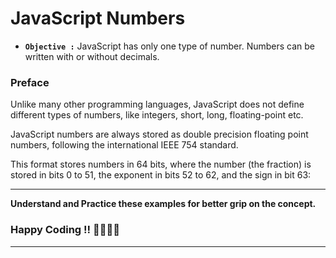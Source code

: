 # JavaScript Numbers

- **`Objective :`** JavaScript has only one type of number. Numbers can be written with or without decimals.

### Preface

Unlike many other programming languages, JavaScript does not define different types of numbers, like integers, short, long, floating-point etc.

JavaScript numbers are always stored as double precision floating point numbers, following the international IEEE 754 standard.

This format stores numbers in 64 bits, where the number (the fraction) is stored in bits 0 to 51, the exponent in bits 52 to 62, and the sign in bit 63:

---

**Understand and Practice these examples for better grip on the concept.**

### Happy Coding !! 👍🏻✌🏻

---
